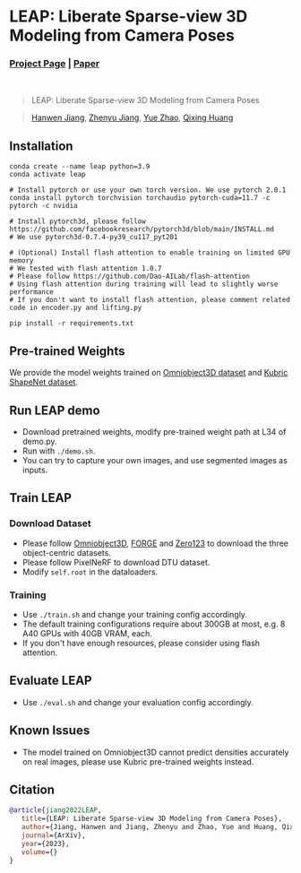 # LEAP: Liberate Sparse-view 3D Modeling from Camera Poses

### [Project Page](https://hwjiang1510.github.io/LEAP/) |  [Paper]()
<br/>

> LEAP: Liberate Sparse-view 3D Modeling from Camera Poses

> [Hanwen Jiang](https://hwjiang1510.github.io/), [Zhenyu Jiang](https://zhenyujiang.me/), [Yue Zhao](https://zhaoyue-zephyrus.github.io/), [Qixing Huang](https://www.cs.utexas.edu/~huangqx/)


## Installation
```
conda create --name leap python=3.9
conda activate leap

# Install pytorch or use your own torch version. We use pytorch 2.0.1
conda install pytorch torchvision torchaudio pytorch-cuda=11.7 -c pytorch -c nvidia

# Install pytorch3d, please follow https://github.com/facebookresearch/pytorch3d/blob/main/INSTALL.md
# We use pytorch3d-0.7.4-py39_cu117_pyt201

# (Optional) Install flash attention to enable training on limited GPU memory
# We tested with flash attention 1.0.7
# Please follow https://github.com/Dao-AILab/flash-attention
# Using flash attention during training will lead to slightly worse performance
# If you don't want to install flash attention, please comment related code in encoder.py and lifting.py

pip install -r requirements.txt 
```

## Pre-trained Weights
We provide the model weights trained on [Omniobject3D dataset](https://utexas.box.com/shared/static/8v5asrdb4wzn55atzrdy5csblasg1jdu.tar) and [Kubric ShapeNet dataset](https://utexas.box.com/shared/static/sfvznslazrwrrof8fv7uy23myc0oizhx.tar).

## Run LEAP demo
- Download pretrained weights, modify pre-trained weight path at L34 of demo.py.
- Run with `./demo.sh`.
- You can try to capture your own images, and use segmented images as inputs.


## Train LEAP

### Download Dataset
- Please follow [Omniobject3D](https://omniobject3d.github.io/), [FORGE](https://ut-austin-rpl.github.io/FORGE/) and [Zero123](https://zero123.cs.columbia.edu/) to download the three object-centric datasets.
- Please follow PixelNeRF to download DTU dataset.
- Modify `self.root` in the dataloaders.

### Training
- Use `./train.sh` and change your training config accordingly.
- The default training configurations require about 300GB at most, e.g. 8 A40 GPUs with 40GB VRAM, each.
- If you don't have enough resources, please consider using flash attention.


## Evaluate LEAP
- Use `./eval.sh` and change your evaluation config accordingly.

## Known Issues
- The model trained on Omniobject3D cannot predict densities accurately on real images, please use Kubric pre-trained weights instead.


## Citation
```bibtex
@article{jiang2022LEAP,
   title={LEAP: Liberate Sparse-view 3D Modeling from Camera Poses},
   author={Jiang, Hanwen and Jiang, Zhenyu and Zhao, Yue and Huang, Qixing},
   journal={ArXiv},
   year={2023},
   volume={}
}
```